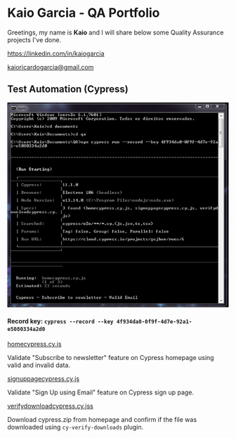 # Kaio Garcia - QA Portfolio

Greetings, my name is **Kaio** and I will share below some Quality Assurance projects I've done.

https://linkedin.com/in/kaiogarcia

kaioricardogarcia@gmail.com

## Test Automation (Cypress)
![Cypress Run](https://github.com/kaiorampz/QA-Portfolio/blob/main/cypressautomation.gif)

#### **Record key**: `cypress --record --key 4f934da0-0f9f-4d7e-92a1-e5080334a2d0`

[homecypress.cy.js](https://github.com/kaiorampz/QA-Portfolio/blob/main/homecypress.cy.js)

Validate "Subscribe to newsletter" feature on Cypress homepage using valid and invalid data.

[signuppagecypress.cy.js](https://github.com/kaiorampz/QA-Portfolio/blob/main/signuppagecypress.cy.js)

Validate "Sign Up using Email" feature on Cypress sign up page.

[verifydownloadcypress.cy.jss](https://github.com/kaiorampz/QA-Portfolio/blob/main/verifydownloadcypress.cy.js)

Download cypress.zip from homepage and confirm if the file was downloaded using `cy-verify-downloads` plugin.



